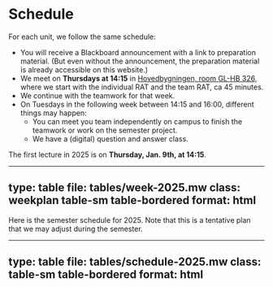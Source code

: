 # Schedule


For each unit, we follow the same schedule:

* You will receive a Blackboard announcement with a link to preparation material. (But even without the announcement, the preparation material is already accessible on this website.)
* We meet on **Thursdays at 14:15** in [Hovedbygningen, room GL-HB 326](https://link.mazemap.com/Tg8i3seb), where we start with the individual RAT and the team RAT, ca 45 minutes.
* We continue with the teamwork for that week.
* On Tuesdays in the following week between 14:15 and 16:00, different things may happen:
  * You can meet you team independently on campus to finish the teamwork or work on the semester project.
  * We have a (digital) question and answer class.



The first lecture in 2025 is on **Thursday, Jan. 9th, at 14:15**.

---
type: table
file: tables/week-2025.mw
class: weekplan table-sm table-bordered
format: html
---

Here is the semester schedule for 2025. Note that this is a tentative plan that we may adjust during the semester.

---
type: table
file: tables/schedule-2025.mw
class: table-sm table-bordered
format: html
---
